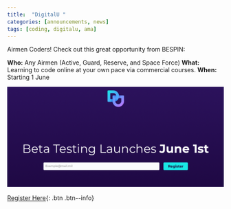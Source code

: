 ```yaml
---
title:  "DigitalU "
categories: [announcements, news]
tags: [coding, digitalu, ama]
---
```


Airmen Coders! 
Check out this great opportunity from BESPIN: 

**Who:** Any Airmen (Active, Guard, Reserve, and Space Force)
**What:** Learning to code online at your own pace via commercial courses.
**When:** Starting 1 June

 ![Digital Wingman Flyer](/assets/images/DigitalU.png)

 [Register Here](http://digitalu.af.mil){: .btn .btn--info}